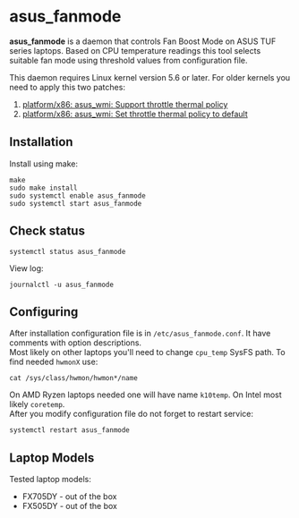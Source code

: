 asus_fanmode
============

**asus_fanmode** is a daemon that controls Fan Boost Mode on ASUS TUF series laptops. Based on CPU temperature readings this tool selects suitable fan mode using threshold values from configuration file.
  
This daemon requires Linux kernel version 5.6 or later. For older kernels you need to apply this two patches:  
1. [platform/x86: asus_wmi: Support throttle thermal policy](https://patchwork.kernel.org/patch/11292813/)
2. [platform/x86: asus_wmi: Set throttle thermal policy to default](https://patchwork.kernel.org/patch/11292815/)
  
Installation
------------
Install using make:
```
make
sudo make install
sudo systemctl enable asus_fanmode
sudo systemctl start asus_fanmode
```
  
Check status
------------
```
systemctl status asus_fanmode
```
  
View log:
```
journalctl -u asus_fanmode
```
  
Configuring
-----------
After installation configuration file is in `/etc/asus_fanmode.conf`. It have comments with option descriptions.  
Most likely on other laptops you'll need to change `cpu_temp` SysFS path. To find needed `hwmonX` use:
```
cat /sys/class/hwmon/hwmon*/name
```
On AMD Ryzen laptops needed one will have name `k10temp`. On Intel most likely `coretemp`.  
After you modify configuration file do not forget to restart service:
```
systemctl restart asus_fanmode
```
  
Laptop Models
-------------
Tested laptop models:  
* FX705DY - out of the box
* FX505DY - out of the box

